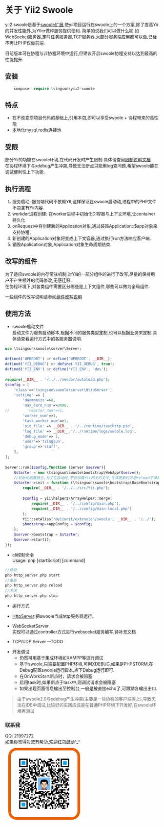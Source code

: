 关于 Yii2 Swoole
==================

yii2 swoole是基于[swoole扩展](www.swoole.com),使yii项目运行在swoole上的一个方案,除了提高Yii的并发性能外,为YIIer做种服务提供便利.
简单的说我们可以做什么呢,如WebSocket服务器,定时任务服务器,TCP服务器,大部分服务端应用都可以做,已经不再让PHP仅做前端.

目前版本可在协程与非协程环境中运行,但建议开启swoole协程支持以达到最高的性能提升.

## 安装
```php
    composer require tsingsun\yii2-swoole
```
## 特点

- 在不改变原项目代码的基础上,引用本包,即可以享受swoole + 协程带来的高性能
- 本地化mysql,redis连接池 

## 受限

部分Yii的功能在swoole环境,在代码开发时产生限制.具体请查阅[限制说明文档](doc/limit.md)  
在协程环境下与xdebug产生冲突,导致无法断点只能用log查问题,希望swoole能在调试便利性上下功能.

## 执行流程

1.  服务启动: 服务端代码不依赖YII,这样保证在swoole启动动,进程中的PHP文件不包含有Yii内容.
2.  workder进程创建: 在worker进程中初始化DI容器与上下文环境,让container持久化
3.  onRequest中将创建新的Application对象,通过装饰Application::$app对象来支持协程.
4.  新创建的Application对象将变成上下文容器,通过执行run方法响应客户端.
5.  销毁Application对象,Application对象生命周期结束.

## 改写的组件

为了适应swoole的内存常驻机制,对Yii的一部分组件的进行了改写,尽量的保持用户不产生额外的代码修改,无感迁移.  
在协程环境下,对各类组件需要区分哪些是上下文组件,哪些可以做为全局组件.

一些组件的改写说明请参阅[组件改写说明](doc/component_changes.md)

## 使用方法

- swoole启动文件    
启动文件为服务启动脚本,根据不同的服务类型定制,也可以根据业务来定制,具体请查看运行方式中的各服务器说明.
```php
use \tsingsun\swoole\server\Server;

defined('WEBROOT') or define('WEBROOT', __DIR__);
defined('YII_DEBUG') or define('YII_DEBUG', true);
defined('YII_ENV') or define('YII_ENV', 'dev');

require(__DIR__ . '/../../vendor/autoload.php');
$config = [
    'class'=>'tsingsun\swoole\server\HttpServer',
    'setting' => [
        'daemonize'=>0,
        'max_coro_num'=>3000,
//        'reactor_num'=>1,
        'worker_num'=>1,
        'task_worker_num'=>1,
        'pid_file' => __DIR__ . '/../runtime/testHttp.pid',
        'log_file' => __DIR__.'/../runtime/logs/swoole.log',
        'debug_mode'=> 1,
        'user'=>'tsingsun',
        'group'=>'staff',
    ],
];

Server::run($config,function (Server $server){
    $starter = new \tsingsun\swoole\bootstrap\WebApp($server);
    //初始化函数独立,为了在启动时,不会加载Yii相关的文件,在库更新时采用reload平滑启动服务器
    $starter->init = function (\tsingsun\swoole\bootstrap\BaseBootstrap $bootstrap) {
        require(__DIR__ . '/../../src/Yii.php');

        $config = yii\helpers\ArrayHelper::merge(
            require(__DIR__ . '/../config/main.php'),
            require(__DIR__ . '/../config/main-local.php')
        );
        Yii::setAlias('@yiiunit/extension/swoole', __DIR__ . '/../');
        $bootstrap->appConfig = $config;
    };
    $server->bootstrap = $starter;
    $server->start();
});
```

- cli控制命令  
Usage: php [startScript] [command]

```php
//启动
php http_server.php start
//重启 
php http_server.php reload
//关闭
php http_server.php stop
```
- 运行方式

* [HttpServer](doc/swooleHttpServer.md):把swoole当成http服务器运行.
    
* WebSocketServer  
实现可以通过controller方式进行websocket服务编写,待补充文档
* TCP/UDP Server  --TODO

- 开发调试  
  - 仍然可用基于集成环境如XAMPP等进行调试
  - 基于swoole,只需要配置PHP环境,可用XDEBUG,如果是PHPSTORM,在Debug配置swoole运行脚本,点下Debug运行即可.
  - 在OnWorkStart断点时，请求会被阻塞
  - 启用task时,如果断点于task中,则调试请求会被阻塞
  - 如果出现页面信息输出至控制台,一般是被直接echo了,可跟踪各输出出口.

> 由于swoole2.0与xdebug产生冲突(主要是一些协程的客户端类上),导致无法在IDE中调试,比较好的实践应该是在普通PHP环境下开发好,在swoole环境再测试

### 联系我
QQ: 21997272  
如果你觉得对您有帮助,欢迎红包鼓励^_^
![支付宝](doc/images/a6x00263kcgmmg3ayg4qb8e.png)